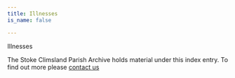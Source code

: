 ```yaml
---
title: Illnesses
is_name: false

---
```


Illnesses


The Stoke Climsland Parish Archive holds material under this index entry. To find out more please [contact us](/contact/)

